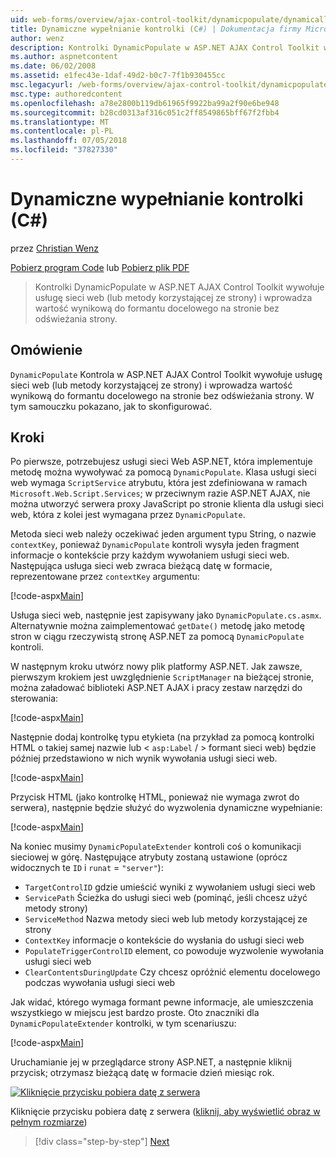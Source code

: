 ```yaml
---
uid: web-forms/overview/ajax-control-toolkit/dynamicpopulate/dynamically-populating-a-control-cs
title: Dynamiczne wypełnianie kontrolki (C#) | Dokumentacja firmy Microsoft
author: wenz
description: Kontrolki DynamicPopulate w ASP.NET AJAX Control Toolkit wywołuje usługę sieci web (lub metody korzystającej ze strony) i wypełnia wynikowej wartości do formantu docelowego t...
ms.author: aspnetcontent
ms.date: 06/02/2008
ms.assetid: e1fec43e-1daf-49d2-b0c7-7f1b930455cc
msc.legacyurl: /web-forms/overview/ajax-control-toolkit/dynamicpopulate/dynamically-populating-a-control-cs
msc.type: authoredcontent
ms.openlocfilehash: a78e2800b119db61965f9922ba99a2f90e6be948
ms.sourcegitcommit: b28cd0313af316c051c2ff8549865bff67f2fbb4
ms.translationtype: MT
ms.contentlocale: pl-PL
ms.lasthandoff: 07/05/2018
ms.locfileid: "37827330"
---
```

<a name="dynamically-populating-a-control-c"></a>Dynamiczne wypełnianie kontrolki (C#)
====================
przez [Christian Wenz](https://github.com/wenz)

[Pobierz program Code](http://download.microsoft.com/download/d/8/f/d8f2f6f9-1b7c-46ad-9252-e1fc81bdea3e/dynamicpopulate0.cs.zip) lub [Pobierz plik PDF](http://download.microsoft.com/download/b/6/a/b6ae89ee-df69-4c87-9bfb-ad1eb2b23373/dynamicpopulate0CS.pdf)

> Kontrolki DynamicPopulate w ASP.NET AJAX Control Toolkit wywołuje usługę sieci web (lub metody korzystającej ze strony) i wprowadza wartość wynikową do formantu docelowego na stronie bez odświeżania strony.


## <a name="overview"></a>Omówienie

`DynamicPopulate` Kontrola w ASP.NET AJAX Control Toolkit wywołuje usługę sieci web (lub metody korzystającej ze strony) i wprowadza wartość wynikową do formantu docelowego na stronie bez odświeżania strony. W tym samouczku pokazano, jak to skonfigurować.

## <a name="steps"></a>Kroki

Po pierwsze, potrzebujesz usługi sieci Web ASP.NET, która implementuje metodę można wywoływać za pomocą `DynamicPopulate`. Klasa usługi sieci web wymaga `ScriptService` atrybutu, która jest zdefiniowana w ramach `Microsoft.Web.Script.Services`; w przeciwnym razie ASP.NET AJAX, nie można utworzyć serwera proxy JavaScript po stronie klienta dla usługi sieci web, która z kolei jest wymagana przez `DynamicPopulate`.

Metoda sieci web należy oczekiwać jeden argument typu String, o nazwie `contextKey`, ponieważ `DynamicPopulate` kontroli wysyła jeden fragment informacje o kontekście przy każdym wywołaniem usługi sieci web. Następująca usługa sieci web zwraca bieżącą datę w formacie, reprezentowane przez `contextKey` argumentu:

[!code-aspx[Main](dynamically-populating-a-control-cs/samples/sample1.aspx)]

Usługa sieci web, następnie jest zapisywany jako `DynamicPopulate.cs.asmx`. Alternatywnie można zaimplementować `getDate()` metodę jako metodę stron w ciągu rzeczywistą stronę ASP.NET za pomocą `DynamicPopulate` kontroli.

W następnym kroku utwórz nowy plik platformy ASP.NET. Jak zawsze, pierwszym krokiem jest uwzględnienie `ScriptManager` na bieżącej stronie, można załadować biblioteki ASP.NET AJAX i pracy zestaw narzędzi do sterowania:

[!code-aspx[Main](dynamically-populating-a-control-cs/samples/sample2.aspx)]

Następnie dodaj kontrolkę typu etykieta (na przykład za pomocą kontrolki HTML o takiej samej nazwie lub &lt; `asp:Label`  / &gt; formant sieci web) będzie później przedstawiono w nich wynik wywołania usługi sieci web.

[!code-aspx[Main](dynamically-populating-a-control-cs/samples/sample3.aspx)]

Przycisk HTML (jako kontrolkę HTML, ponieważ nie wymaga zwrot do serwera), następnie będzie służyć do wyzwolenia dynamiczne wypełnianie:

[!code-aspx[Main](dynamically-populating-a-control-cs/samples/sample4.aspx)]

Na koniec musimy `DynamicPopulateExtender` kontroli coś o komunikacji sieciowej w górę. Następujące atrybuty zostaną ustawione (oprócz widocznych te `ID` i `runat` = `"server"`):

- `TargetControlID` gdzie umieścić wyniki z wywołaniem usługi sieci web
- `ServicePath` Ścieżka do usługi sieci web (pominąć, jeśli chcesz użyć metody strony)
- `ServiceMethod` Nazwa metody sieci web lub metody korzystającej ze strony
- `ContextKey` informacje o kontekście do wysłania do usługi sieci web
- `PopulateTriggerControlID` element, co powoduje wyzwolenie wywołania usługi sieci web
- `ClearContentsDuringUpdate` Czy chcesz opróżnić elementu docelowego podczas wywołania usługi sieci web

Jak widać, którego wymaga formant pewne informacje, ale umieszczenia wszystkiego w miejscu jest bardzo proste. Oto znaczniki dla `DynamicPopulateExtender` kontrolki, w tym scenariuszu:

[!code-aspx[Main](dynamically-populating-a-control-cs/samples/sample5.aspx)]

Uruchamianie jej w przeglądarce strony ASP.NET, a następnie kliknij przycisk; otrzymasz bieżącą datę w formacie dzień miesiąc rok.


[![Kliknięcie przycisku pobiera datę z serwera](dynamically-populating-a-control-cs/_static/image2.png)](dynamically-populating-a-control-cs/_static/image1.png)

Kliknięcie przycisku pobiera datę z serwera ([kliknij, aby wyświetlić obraz w pełnym rozmiarze](dynamically-populating-a-control-cs/_static/image3.png))

> [!div class="step-by-step"]
> [Next](dynamically-populating-a-control-using-javascript-code-cs.md)
